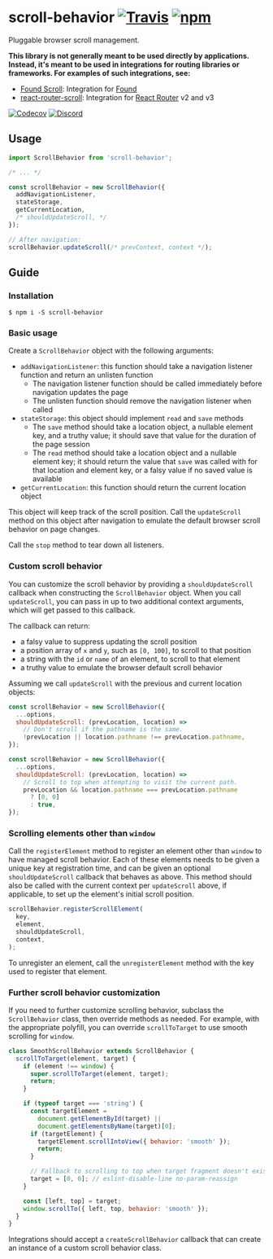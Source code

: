 # scroll-behavior [![Travis][build-badge]][build] [![npm][npm-badge]][npm]

Pluggable browser scroll management.

**This library is not generally meant to be used directly by applications. Instead, it's meant to be used in integrations for routing libraries or frameworks. For examples of such integrations, see:**

- [Found Scroll](https://github.com/4Catalyzer/found-scroll): Integration for [Found](https://github.com/4Catalyzer/found)
- [react-router-scroll](https://github.com/taion/react-router-scroll): Integration for [React Router](https://github.com/reactjs/react-router) v2 and v3

[![Codecov][codecov-badge]][codecov]
[![Discord][discord-badge]][discord]

## Usage

```js
import ScrollBehavior from 'scroll-behavior';

/* ... */

const scrollBehavior = new ScrollBehavior({
  addNavigationListener,
  stateStorage,
  getCurrentLocation,
  /* shouldUpdateScroll, */
});

// After navigation:
scrollBehavior.updateScroll(/* prevContext, context */);
```

## Guide

### Installation

```
$ npm i -S scroll-behavior
```

### Basic usage

Create a `ScrollBehavior` object with the following arguments:

- `addNavigationListener`: this function should take a navigation listener function and return an unlisten function
  - The navigation listener function should be called immediately before navigation updates the page
  - The unlisten function should remove the navigation listener when called
- `stateStorage`: this object should implement `read` and `save` methods
  - The `save` method should take a location object, a nullable element key, and a truthy value; it should save that value for the duration of the page session
  - The `read` method should take a location object and a nullable element key; it should return the value that `save` was called with for that location and element key, or a falsy value if no saved value is available
- `getCurrentLocation`: this function should return the current location object

This object will keep track of the scroll position. Call the `updateScroll` method on this object after navigation to emulate the default browser scroll behavior on page changes.

Call the `stop` method to tear down all listeners.

### Custom scroll behavior

You can customize the scroll behavior by providing a `shouldUpdateScroll` callback when constructing the `ScrollBehavior` object. When you call `updateScroll`, you can pass in up to two additional context arguments, which will get passed to this callback.

The callback can return:

- a falsy value to suppress updating the scroll position
- a position array of `x` and `y`, such as `[0, 100]`, to scroll to that position
- a string with the `id` or `name` of an element, to scroll to that element
- a truthy value to emulate the browser default scroll behavior

Assuming we call `updateScroll` with the previous and current location objects:

```js
const scrollBehavior = new ScrollBehavior({
  ...options,
  shouldUpdateScroll: (prevLocation, location) =>
    // Don't scroll if the pathname is the same.
    !prevLocation || location.pathname !== prevLocation.pathname,
});
```

```js
const scrollBehavior = new ScrollBehavior({
  ...options,
  shouldUpdateScroll: (prevLocation, location) =>
    // Scroll to top when attempting to visit the current path.
    prevLocation && location.pathname === prevLocation.pathname
      ? [0, 0]
      : true,
});
```

### Scrolling elements other than `window`

Call the `registerElement` method to register an element other than `window` to have managed scroll behavior. Each of these elements needs to be given a unique key at registration time, and can be given an optional `shouldUpdateScroll` callback that behaves as above. This method should also be called with the current context per `updateScroll` above, if applicable, to set up the element's initial scroll position.

```js
scrollBehavior.registerScrollElement(
  key,
  element,
  shouldUpdateScroll,
  context,
);
```

To unregister an element, call the `unregisterElement` method with the key used to register that element.

### Further scroll behavior customization

If you need to further customize scrolling behavior, subclass the `ScrollBehavior` class, then override methods as needed. For example, with the appropriate polyfill, you can override `scrollToTarget` to use smooth scrolling for `window`.

```js
class SmoothScrollBehavior extends ScrollBehavior {
  scrollToTarget(element, target) {
    if (element !== window) {
      super.scrollToTarget(element, target);
      return;
    }

    if (typeof target === 'string') {
      const targetElement =
        document.getElementById(target) ||
        document.getElementsByName(target)[0];
      if (targetElement) {
        targetElement.scrollIntoView({ behavior: 'smooth' });
        return;
      }

      // Fallback to scrolling to top when target fragment doesn't exist.
      target = [0, 0]; // eslint-disable-line no-param-reassign
    }

    const [left, top] = target;
    window.scrollTo({ left, top, behavior: 'smooth' });
  }
}
```

Integrations should accept a `createScrollBehavior` callback that can create an instance of a custom scroll behavior class.

[build-badge]: https://img.shields.io/travis/taion/scroll-behavior/master.svg
[build]: https://travis-ci.org/taion/scroll-behavior
[npm-badge]: https://img.shields.io/npm/v/scroll-behavior.svg
[npm]: https://www.npmjs.org/package/scroll-behavior
[codecov-badge]: https://img.shields.io/codecov/c/github/taion/scroll-behavior/master.svg
[codecov]: https://codecov.io/gh/taion/scroll-behavior
[discord-badge]: https://img.shields.io/badge/Discord-join%20chat%20%E2%86%92-738bd7.svg
[discord]: https://discord.gg/0ZcbPKXt5bYaNQ46
